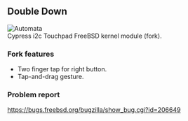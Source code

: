 ## Double Down
![Automata](http://mishurov.5gbfree.com/github/cyapa/automata.png)
<br/>
Cypress i2c Touchpad FreeBSD kernel module (fork).
### Fork features
* Two finger tap for right button. 
* Tap-and-drag gesture.

### Problem report
https://bugs.freebsd.org/bugzilla/show_bug.cgi?id=206649
